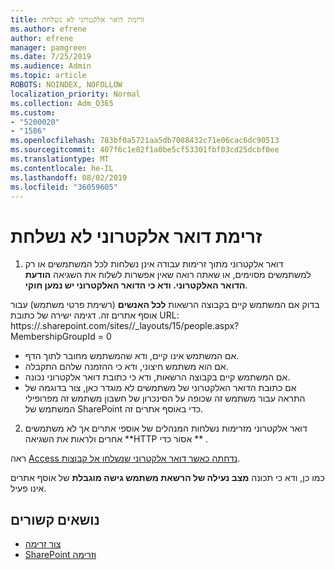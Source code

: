 ```yaml
---
title: זרימת דואר אלקטרוני לא נשלחת
ms.author: efrene
author: efrene
manager: pamgreen
ms.date: 7/25/2019
ms.audience: Admin
ms.topic: article
ROBOTS: NOINDEX, NOFOLLOW
localization_priority: Normal
ms.collection: Adm_O365
ms.custom:
- "5200020"
- "1586"
ms.openlocfilehash: 783bf0a5721aa5db7088432c71e06cac6dc90513
ms.sourcegitcommit: 407f6c1e82f1a0be5cf53301fbf03cd25dcbf0ee
ms.translationtype: MT
ms.contentlocale: he-IL
ms.lasthandoff: 08/02/2019
ms.locfileid: "36059605"
---
```

# <a name="workflow-email-is-not-being-sent"></a>זרימת דואר אלקטרוני לא נשלחת

1. דואר אלקטרוני מתוך זרימות עבודה אינן נשלחות לכל המשתמשים או רק למשתמשים מסוימים, או שאתה רואה שאין אפשרות לשלוח את השגיאה **הודעת הדואר האלקטרוני. ודא כי הדואר האלקטרוני יש נמען חוקי**.

בדוק אם המשתמש קיים בקבוצה הרשאות **לכל האנשים** (רשימת פרטי משתמש) עבור אוסף אתרים זה.  דגימה ישירה של כתובת URL: https://<tenant>.sharepoint.com/sites/<sitename>/_layouts/15/people.aspx? MembershipGroupId = 0

- אם המשתמש אינו קיים, ודא שהמשתמש מחובר לתוך הדף. 
- אם הוא משתמש חיצוני, ודא כי ההזמנה שלהם התקבלה.
- אם המשתמש קיים בקבוצה הרשאות, ודא כי כתובת דואר אלקטרוני נכונה.
- אם כתובת הדואר האלקטרוני של משתמשים לא מוגדר כאן, צור בדוגמה של התראה עבור משתמש זה שכופה על הסינכרון של חשבון משתמש זה מפרופילי המשתמש של SharePoint כדי באוסף אתרים זה.
 
2. דואר אלקטרוני מזרימות נשלחות המנהלים של אוספי אתרים אך לא משתמשים אחרים ולראות את השגיאה **HTTP אסור כדי <spam> <spam> ** <spam> <spam>.
 

ראה [Access נדחתה כאשר דואר אלקטרוני שנשלחו אל קבוצות](https://docs.microsoft.com/sharepoint/support/server-admin/access-denied-when-send-an-email-to-groups).

כמו כן, ודא כי תכונה **מצב נעילה של הרשאת משתמש גישה מוגבלת** של אוסף אתרים אינו פעיל.

## <a name="related-topics"></a>נושאים קשורים
- [צור זרימה](https://support.office.com/article/Create-a-flow-for-a-list-or-library-in-SharePoint-Online-or-OneDrive-for-Business-a9c3e03b-0654-46af-a254-20252e580d01) 
- [SharePoint וזרימה](https://flow.microsoft.com/blog/sharepoint-and-flow/) 


